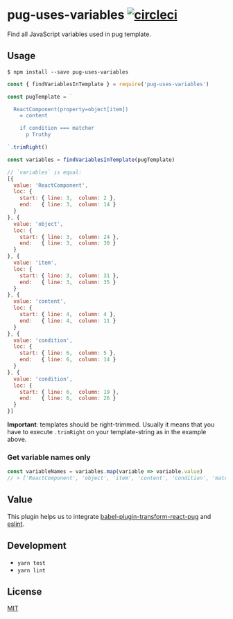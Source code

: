 # pug-uses-variables [![circleci](https://circleci.com/gh/ezhlobo/pug-uses-variables/tree/master.svg)](https://circleci.com/gh/ezhlobo/pug-uses-variables/tree/master)

Find all JavaScript variables used in pug template.

## Usage

```
$ npm install --save pug-uses-variables
```

```js
const { findVariablesInTemplate } = require('pug-uses-variables')

const pugTemplate = `

  ReactComponent(property=object[item])
    = content

    if condition === matcher
      p Truthy

`.trimRight()

const variables = findVariablesInTemplate(pugTemplate)
```
```js
// `variables` is equal:
[{
  value: 'ReactComponent',
  loc: {
    start: { line: 3,  column: 2 },
    end:   { line: 3,  column: 14 }
  }
}, {
  value: 'object',
  loc: {
    start: { line: 3,  column: 24 },
    end:   { line: 3,  column: 30 }
  }
}, {
  value: 'item',
  loc: {
    start: { line: 3,  column: 31 },
    end:   { line: 3,  column: 35 }
  }
}, {
  value: 'content',
  loc: {
    start: { line: 4,  column: 4 },
    end:   { line: 4,  column: 11 }
  }
}, {
  value: 'condition',
  loc: {
    start: { line: 6,  column: 5 },
    end:   { line: 6,  column: 14 }
  }
}, {
  value: 'condition',
  loc: {
    start: { line: 6,  column: 19 },
    end:   { line: 6,  column: 26 }
  }
}]
```

**Important**: templates should be right-trimmed. Usually it means that you have to execute `.trimRight` on your template-string as in the example above.

### Get variable names only

```js
const variableNames = variables.map(variable => variable.value)
// > ['ReactComponent', 'object', 'item', 'content', 'condition', 'matcher']
```

## Value

This plugin helps us to integrate [babel-plugin-transform-react-pug](https://github.com/pugjs/babel-plugin-transform-react-pug) and [eslint](http://eslint.org).

## Development

* `yarn test`
* `yarn lint`

## License

[MIT](https://tldrlegal.com/license/mit-license)
